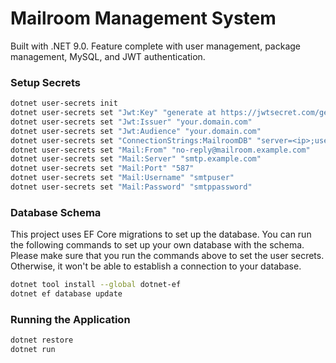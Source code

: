 ﻿# Mailroom Management System

Built with .NET 9.0. Feature complete with user management, package management, MySQL, and JWT authentication.

### Setup Secrets

```bash
dotnet user-secrets init
dotnet user-secrets set "Jwt:Key" "generate at https://jwtsecret.com/generate"
dotnet user-secrets set "Jwt:Issuer" "your.domain.com"
dotnet user-secrets set "Jwt:Audience" "your.domain.com"
dotnet user-secrets set "ConnectionStrings:MailroomDB" "server=<ip>;user=<username>;password=<password>;database=<database>"
dotnet user-secrets set "Mail:From" "no-reply@mailroom.example.com"
dotnet user-secrets set "Mail:Server" "smtp.example.com"
dotnet user-secrets set "Mail:Port" "587"
dotnet user-secrets set "Mail:Username" "smtpuser"
dotnet user-secrets set "Mail:Password" "smtppassword"
```

### Database Schema

This project uses EF Core migrations to set up the database. You can run the following commands to set up your own
database with the schema. Please make sure that you run the commands above to set the user secrets. Otherwise, it won't
be able to establish a connection to your database.
```bash
dotnet tool install --global dotnet-ef
dotnet ef database update
```

### Running the Application

```bash
dotnet restore
dotnet run
```